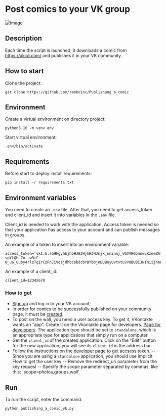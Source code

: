 # Post comics to your VK group

![image](https://github.com/remboinc/Publishung_a_comic/blob/main/example_post_vk.png?raw=true)

## Description
Each time the script is launched, it downloads a comic from https://xkcd.com/ and publishes it in your VK community.

## How to start
Clone the project:
```
git clone https://github.com/remboinc/Publishung_a_comic
```
## Environment
Create a virtual environment on directory project:
```
python3.10 -m venv env
```
Start virtual environment:
```
.env/bin/activate
```
## Requirements
Before start to deploy install requirements:
```
pip install -r requirements.txt
```
## Environment variables
You need to create an `.env` file. After that, you need to get access_token and client_id and insert it into variables in the `.env` file. 

Client_id is needed to work with the application. Access token is needed so that your application has access to your account and can publish messages in groups. 

An example of a token to insert into an environment variable:
```
access_token='vk1.b.sGHFgvhbjhbHJBJHjhHJNJnjk_nninnj_VGVVHGbmnwLKzmeZA7nG41EO-spYLQH_7o_-w9iC-O_uG_Guby4rlz7q1YCzFnJiVqsjdhbcsbdcbYBYbbjnBUBuyUvtvtuvVUBUBiJNIniijnnnKe2Lt9PP9TIPqRw_y1TrDwEhat1A'
```
An example of a client_id:
```
client_id=12345678
```
### How to get 
- [Sign up](https://id.vk.com/auth?app_id=7913379&v=1.58.6&redirect_uri=https%3A%2F%2Fvk.com%2Fjoin&uuid=2akhQyx0pHpNiIacgm2Z8&scheme=space_gray&action=eyJuYW1lIjoibm9fcGFzc3dvcmRfZmxvdyIsInBhcmFtcyI6eyJ0eXBlIjoic2lnbl91cCJ9fQ%3D%3D) and log in to your VK account;
- In order for comics to be successfully published on your community page, it must be [created](https://vk.com/groups?tab=admin).
- To post on the wall, you need a user access key. To get it, VKontakte wants an “app”. Create it on the Vkontakte page for developers. [Page for developers](https://vk.com/editapp?act=create). 
The application type should be set to `standalone`, which is an appropriate type for applications that simply run on a computer.
- Get the `client_id` of the created application. Click on the “Edit” button for the new application, you will see its `client_id` in the address bar.
- Follow the instructions on the [developer page](https://vk.com/dev/implicit_flow_user) to get accsess token.
-- Since you are using a `standalone` application, you should use Implicit Flow to get the user key
-- Remove the redirect_uri parameter from the key request
-- Specify the scope parameter separated by commas, like this: 'scope=photos,groups,wall'
## Run
To run the script, enter the command:
```
python publishing_a_comic_vk.py
```


